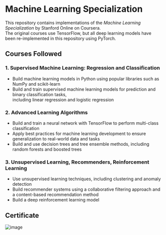 # Machine Learning Specialization

This repository contains implementations of the *Machine Learning Specialization* by Stanford Online on Coursera.  
The original courses use TensorFlow, but all deep learning models have been re-implemented in this repository using PyTorch.

## Courses Followed

### 1. Supervised Machine Learning: Regression and Classification
- Build machine learning models in Python using popular libraries such as NumPy and scikit-learn  
- Build and train supervised machine learning models for prediction and binary classification tasks,  
  including linear regression and logistic regression

### 2. Advanced Learning Algorithms
- Build and train a neural network with TensorFlow to perform multi-class classification  
- Apply best practices for machine learning development to ensure generalization to real-world data and tasks  
- Build and use decision trees and tree ensemble methods, including random forests and boosted trees

### 3. Unsupervised Learning, Recommenders, Reinforcement Learning
- Use unsupervised learning techniques, including clustering and anomaly detection  
- Build recommender systems using a collaborative filtering approach and a content-based recommendation method  
- Build a deep reinforcement learning model

## Certificate
![image](https://github.com/user-attachments/assets/399aef94-946c-4974-ad6f-b26570b94cf2)
